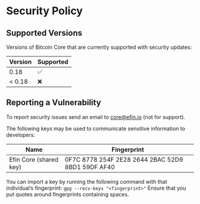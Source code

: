 # Security Policy

## Supported Versions

Versions of Bitcoin Core that are currently supported with security updates:

| Version | Supported          |
| ------- | ------------------ |
| 0.18    | :white_check_mark: |
| < 0.18  | :x:                |

## Reporting a Vulnerability

To report security issues send an email to core@efin.io (not for support).

The following keys may be used to communicate sensitive information to developers:

| Name | Fingerprint |
|------|-------------|
| Efin Core (shared key) | 0F7C 8778 254F 2E28 2644  2BAC 52D9 8BD1 59DF AF40 |

You can import a key by running the following command with that individual’s fingerprint: `gpg --recv-keys "<fingerprint>"` Ensure that you put quotes around fingerprints containing spaces.
